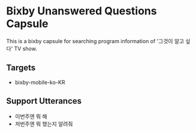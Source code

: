# Bixby Unanswered Questions Capsule
This is a bixby capsule for searching program information of '그것이 알고 싶다' TV show.

## Targets
- bixby-mobile-ko-KR

## Support Utterances
- 이번주엔 뭐 해
- 저번주엔 뭐 했는지 알려줘
